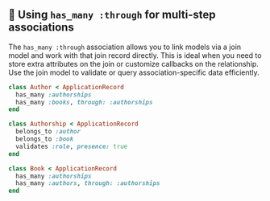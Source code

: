 ## 🔗 Using `has_many :through` for multi-step associations

The `has_many :through` association allows you to link models via a join model and work with that join record directly. This is ideal when you need to store extra attributes on the join or customize callbacks on the relationship. Use the join model to validate or query association-specific data efficiently.

```ruby
class Author < ApplicationRecord
  has_many :authorships
  has_many :books, through: :authorships
end

class Authorship < ApplicationRecord
  belongs_to :author
  belongs_to :book
  validates :role, presence: true
end

class Book < ApplicationRecord
  has_many :authorships
  has_many :authors, through: :authorships
end
```
